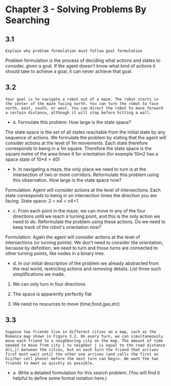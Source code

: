# Chapter 3 - Solving Problems By Searching

## 3.1 
```
Explain why problem formulation must follow goal formulation
```
Problem formulation is the process of deciding what actions and states to consider, given a goal.
If the agent doesn't know what kind of actions it should take to achieve a goal, it can never achieve that goal.

## 3.2
```
Your goal is to navigate a robot out of a maze. The robot starts in the center of the maze facing north. You can turn the robot to face north, east, south, or west. You can direct the robot to move forward a certain distance, although it will stop before hitting a wall.
```
* a. Formulate this problem. How large is the state space?

The state space is the set of all states reachable from the initial state by any sequence of actions.
We formulate the problem by stating that the agent will consider actions at the level of 1m movements. Each state therefore corresponds to being in a 1m square.
Therefore the state space is the square metre of the area times 4 for orientation (for example 10m2 has a space state of 10*4 = 40)

* b. In navigating a maze, the only place we need to turn is at the intersection of two or more corridors. Reformulate this problem using this observation. How large is the state space now?

Formulation: Agent will consider actions at the level of intersections. Each state corresponds to being in an intersection times the direction you are facing.
State space: 2 < n*4 < n*4+1

* c. From each point in the maze, we can move in any of the four directions until we reach a turning point, and this is the only action we need to do. Reformulate the problem using these actions. Do we need to keep track of the robot's orientation now?

Formulation: Again the agent will consider actions at the level of intersections (or turning points). We don't need to consider the orientation, because by definition, we need to turn and those turns are connected to other turning points, like nodes in a binary tree.

* d. In our initial description of the problem we already abstracted from the real world, restricting actions and removing details. List three such simplifications we made.

1. We can only turn in four directions

2. The space is apparently perfectly flat

3. We need no resources to move (time,food,gas,etc)

## 3.3
```
Suppose two friends live in different cities on a map, such as the Romania map shown in Figure 3.2. On every turn, we can simultaneously move each friend to a neighboring city on the map. The amount of time needed to move from city i to neighbor j is equal to the road distance d(i,j) between the cities, but on each turn the friend that arrives first must wait until the other one arrives (and calls the first on his/her cell phone) before the next turn can begin. We want the two friends to meet as quickly as possible.
```
* a. Write a detailed formulation for this search problem. (You will find it helpful to define some formal notation here.)

